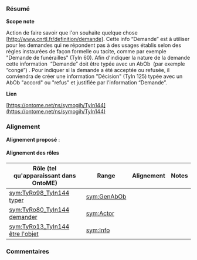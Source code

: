 ### Résumé

**Scope note**

Action de faire savoir que l'on souhaite quelque chose [http://www.cnrtl.fr/definition/demande]. Cette info “Demande” est à utiliser pour les demandes qui ne répondent pas à des usages établis selon des règles instaurées de façon formelle ou tacite, comme par exemple "Demande de funérailles" (TyIn 60). Afin d'indiquer la nature de la demande cette information  “Demande” doit être typée avec un AbOb  (par exemple “congé”) . Pour indiquer si la demande a été acceptée ou refusée, il conviendra de créer une information "Décision" (TyIn 125) typée avec un AbOb "accord" ou "refus" et justifiée par l'information “Demande”.

**Lien**

[https://ontome.net/ns/symogih/TyIn144](https://ontome.net/ns/symogih/TyIn144)

### Alignement

**Alignement proposé** :

#### Alignement des rôles

| Rôle (tel qu'apparaissant dans OntoME) | Range | Alignement | Notes |
| ----- | ----- | ----- | ----- |
| [sym:TyRo98_TyIn144 typer](https://ontome.net/ns/symogih/TyRo98_TyIn144) | [sym:GenAbOb](https://ontome.net/ns/symogih/GenAbOb) |   |   |
| [sym:TyRo80_TyIn144 demander](https://ontome.net/ns/symogih/TyRo80_TyIn144) | [sym:Actor](https://ontome.net/ns/symogih/Actor) |   |   |
| [sym:TyRo13_TyIn144 être l'objet](https://ontome.net/ns/symogih/TyRo13_TyIn144) | [sym:Info](https://ontome.net/ns/symogih/Info) |   |   |

### Commentaires